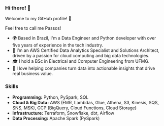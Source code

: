 ### Hi there! 👋

Welcome to my GitHub profile! 🎉

Feel free to call me Passos!

* 🌍 Based in Brazil, I'm a Data Engineer and Python developer with over five years of experience in the tech industry.
* 💼 I’m an AWS Certified Data Analytics Specialist and Solutions Architect, driven by a passion for cloud computing and big data technologies.
* 🎓 I hold a BSc in Electrical and Computer Engineering from UFMG.
* 🧐 I love helping companies turn data into actionable insights that drive real business value.

### Skills
* **Programming:** Python, PySpark, SQL
* **Cloud & Big Data:** AWS (EMR, Lambdas, Glue, Athena, S3, Kinesis, SQS, SNS, MSK), GCP (BigQuery, Cloud Functions, Cloud Storage)
* **Infrastructure:** Terraform, Snowflake, dbt, Airflow
* **Data Processing:** Apache Spark (PySpark)
